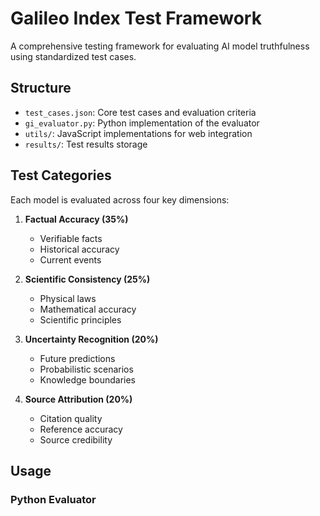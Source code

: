# Galileo Index Test Framework

A comprehensive testing framework for evaluating AI model truthfulness using standardized test cases.

## Structure

- `test_cases.json`: Core test cases and evaluation criteria
- `gi_evaluator.py`: Python implementation of the evaluator
- `utils/`: JavaScript implementations for web integration
- `results/`: Test results storage

## Test Categories

Each model is evaluated across four key dimensions:

1. **Factual Accuracy (35%)**
   - Verifiable facts
   - Historical accuracy
   - Current events

2. **Scientific Consistency (25%)**
   - Physical laws
   - Mathematical accuracy
   - Scientific principles

3. **Uncertainty Recognition (20%)**
   - Future predictions
   - Probabilistic scenarios
   - Knowledge boundaries

4. **Source Attribution (20%)**
   - Citation quality
   - Reference accuracy
   - Source credibility

## Usage

### Python Evaluator 